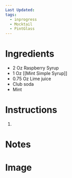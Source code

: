 ```yaml
---
Last Updated: 
tags:
  - inprogress
  - Mocktail
  - PintGlass
---
```


# Ingredients
- 2 Oz Raspberry Syrup
- 1 Oz [[Mint Simple Syrup]]
- 0.75 Oz Lime juice
- Club soda
- Mint



# Instructions
1. 


# Notes


# Image
